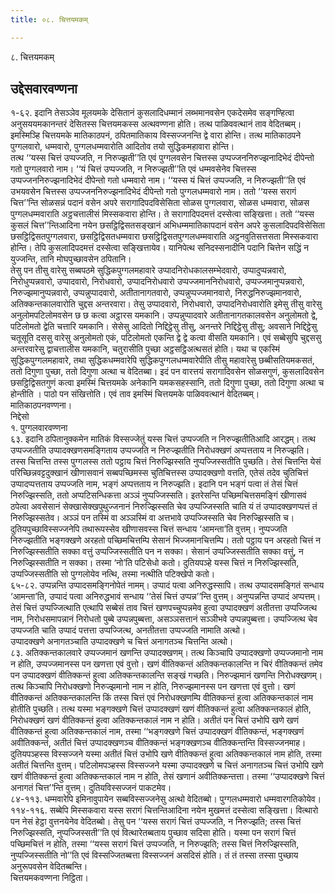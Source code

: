 ```yaml
---
title: ०८. चित्तयमकम्

---
```

८. चित्तयमकम्  


## उद्देसवारवण्णना

१-६२. इदानि तेसञ्ञेव मूलयमके देसितानं कुसलादिधम्मानं लब्भमानवसेन एकदेसमेव सङ्गण्हित्वा अनुसययमकानन्तरं देसितस्स चित्तयमकस्स अत्थवण्णना होति। तत्थ पाळिववत्थानं ताव वेदितब्बम्। इमस्मिञ्हि चित्तयमके मातिकाठपनं, ठपितमातिकाय विस्सज्जनन्ति द्वे वारा होन्ति। तत्थ मातिकाठपने पुग्गलवारो, धम्मवारो, पुग्गलधम्मवारोति आदितोव तयो सुद्धिकमहावारा होन्ति।  
तत्थ ‘‘यस्स चित्तं उप्पज्जति, न निरुज्झती’’ति एवं पुग्गलवसेन चित्तस्स उप्पज्जननिरुज्झनादिभेदं दीपेन्तो गतो पुग्गलवारो नाम। ‘‘यं चित्तं उप्पज्जति, न निरुज्झती’’ति एवं धम्मवसेनेव चित्तस्स उप्पज्जननिरुज्झनादिभेदं दीपेन्तो गतो धम्मवारो नाम। ‘‘यस्स यं चित्तं उप्पज्जति, न निरुज्झती’’ति एवं उभयवसेन चित्तस्स उप्पज्जननिरुज्झनादिभेदं दीपेन्तो गतो पुग्गलधम्मवारो नाम। ततो ‘‘यस्स सरागं चित्त’’न्ति सोळसन्नं पदानं वसेन अपरे सरागादिपदविसेसिता सोळस पुग्गलवारा, सोळस धम्मवारा, सोळस पुग्गलधम्मवाराति अट्ठचत्तालीसं मिस्सकवारा होन्ति। ते सरागादिपदमत्तं दस्सेत्वा सङ्खित्ता। ततो ‘‘यस्स कुसलं चित्त’’न्तिआदिना नयेन छसट्ठिद्विसतसङ्खानं अभिधम्ममातिकापदानं वसेन अपरे कुसलादिपदविसेसिता छसट्ठिद्विसतपुग्गलवारा, छसट्ठिद्विसतधम्मवारा छसट्ठिद्विसतपुग्गलधम्मवाराति अट्ठनवुतिसत्तसता मिस्सकवारा होन्ति। तेपि कुसलादिपदमत्तं दस्सेत्वा सङ्खित्तायेव। यानिपेत्थ सनिदस्सनादीनि पदानि चित्तेन सद्धिं न युज्जन्ति, तानि मोघपुच्छावसेन ठपितानि।  
तेसु पन तीसु वारेसु सब्बपठमे सुद्धिकपुग्गलमहावारे उप्पादनिरोधकालसम्भेदवारो, उप्पादुप्पन्नवारो, निरोधुप्पन्नवारो, उप्पादवारो, निरोधवारो, उप्पादनिरोधवारो उप्पज्जमाननिरोधवारो, उप्पज्जमानुप्पन्नवारो, निरुज्झमानुप्पन्नवारो, उप्पन्नुप्पादवारो, अतीतानागतवारो, उप्पन्नुप्पज्जमानवारो, निरुद्धनिरुज्झमानवारो, अतिक्कन्तकालवारोति चुद्दस अन्तरवारा। तेसु उप्पादवारो, निरोधवारो, उप्पादनिरोधवारोति इमेसु तीसु वारेसु अनुलोमपटिलोमवसेन छ छ कत्वा अट्ठारस यमकानि। उप्पन्नुप्पादवारे अतीतानागतकालवसेन अनुलोमतो द्वे, पटिलोमतो द्वेति चत्तारि यमकानि। सेसेसु आदितो निद्दिट्ठेसु तीसु, अनन्तरे निद्दिट्ठेसु तीसु; अवसाने निद्दिट्ठेसु चतूसूति दससु वारेसु अनुलोमतो एकं, पटिलोमतो एकन्ति द्वे द्वे कत्वा वीसति यमकानि। एवं सब्बेसुपि चुद्दससु अन्तरवारेसु द्वाचत्तालीस यमकानि, चतुरासीति पुच्छा अट्ठसट्ठिअत्थसतं होति। यथा च एकस्मिं सुद्धिकपुग्गलमहावारे, तथा सुद्धिकधम्मवारेपि सुद्धिकपुग्गलधम्मवारेपीति तीसु महावारेसु छब्बीसतियमकसतं, ततो दिगुणा पुच्छा, ततो दिगुणा अत्था च वेदितब्बा। इदं पन वारत्तयं सरागादिवसेन सोळसगुणं, कुसलादिवसेन छसट्ठिद्विसतगुणं कत्वा इमस्मिं चित्तयमके अनेकानि यमकसहस्सानि, ततो दिगुणा पुच्छा, ततो दिगुणा अत्था च होन्तीति । पाठो पन संखित्तोति। एवं ताव इमस्मिं चित्तयमके पाळिववत्थानं वेदितब्बम्।  
मातिकाठपनवण्णना।  
निद्देसो  
१. पुग्गलवारवण्णना  
६३. इदानि ठपितानुक्कमेन मातिकं विस्सज्जेतुं यस्स चित्तं उप्पज्जति न निरुज्झतीतिआदि आरद्धम्। तत्थ उप्पज्जतीति उप्पादक्खणसमङ्गिताय उप्पज्जति न निरुज्झतीति निरोधक्खणं अप्पत्तताय न निरुज्झति। तस्स चित्तन्ति तस्स पुग्गलस्स ततो पट्ठाय चित्तं निरुज्झिस्सति नुप्पज्जिस्सतीति पुच्छति। तेसं चित्तन्ति येसं परिच्छिन्नवट्टदुक्खानं खीणासवानं सब्बपच्छिमस्स चुतिचित्तस्स उप्पादक्खणो वत्तति, एतेसं तदेव चुतिचित्तं उप्पादप्पत्तताय उप्पज्जति नाम, भङ्गं अप्पत्तताय न निरुज्झति। इदानि पन भङ्गं पत्वा तं तेसं चित्तं निरुज्झिस्सति, ततो अप्पटिसन्धिकत्ता अञ्ञं नुप्पज्जिस्सति। इतरेसन्ति पच्छिमचित्तसमङ्गिं खीणासवं ठपेत्वा अवसेसानं सेक्खासेक्खपुथुज्जनानं निरुज्झिस्सति चेव उप्पज्जिस्सति चाति यं तं उप्पादक्खणप्पत्तं तं निरुज्झिस्सतेव। अञ्ञं पन तस्मिं वा अञ्ञस्मिं वा अत्तभावे उप्पज्जिस्सति चेव निरुज्झिस्सति च। दुतियपुच्छाविस्सज्जनेपि तथारूपस्सेव खीणासवस्स चित्तं सन्धाय ‘आमन्ता’ति वुत्तम्। नुप्पज्जति निरुज्झतीति भङ्गक्खणे अरहतो पच्छिमचित्तम्पि सेसानं भिज्जमानचित्तम्पि। ततो पट्ठाय पन अरहतो चित्तं न निरुज्झिस्सतीति सक्का वत्तुं उप्पज्जिस्सतीति पन न सक्का। सेसानं उप्पज्जिस्सतीति सक्का वत्तुं, न निरुज्झिस्सतीति न सक्का। तस्मा ‘नो’ति पटिसेधो कतो। दुतियपञ्हे यस्स चित्तं न निरुज्झिस्सति, उप्पज्जिस्सतीति सो पुग्गलोयेव नत्थि, तस्मा नत्थीति पटिक्खेपो कतो।  
६५-८२. उप्पन्नन्ति उप्पादसमङ्गिनोपेतं नामम्। उप्पादं पत्वा अनिरुद्धस्सापि। तत्थ उप्पादसमङ्गितं सन्धाय ‘आमन्ता’ति, उप्पादं पत्वा अनिरुद्धभावं सन्धाय ‘‘तेसं चित्तं उप्पन्न’’न्ति वुत्तम्। अनुप्पन्नन्ति उप्पादं अप्पत्तम्। तेसं चित्तं उप्पज्जित्थाति एत्थापि सब्बेसं ताव चित्तं खणपच्चुप्पन्नमेव हुत्वा उप्पादक्खणं अतीतत्ता उप्पज्जित्थ नाम, निरोधसमापन्नानं निरोधतो पुब्बे उप्पन्नपुब्बत्ता, असञ्ञसत्तानं सञ्ञीभवे उप्पन्नपुब्बत्ता। उप्पज्जित्थ चेव उप्पज्जति चाति उप्पादं पत्तत्ता उप्पज्जित्थ, अनतीतत्ता उप्पज्जति नामाति अत्थो।  
उप्पादक्खणे अनागतञ्चाति उप्पादक्खणे च चित्तं अनागतञ्च चित्तन्ति अत्थो।  
८३. अतिक्कन्तकालवारे उप्पज्जमानं खणन्ति उप्पादक्खणम्। तत्थ किञ्चापि उप्पादक्खणो उप्पज्जमानो नाम न होति, उप्पज्जमानस्स पन खणत्ता एवं वुत्तो। खणं वीतिक्कन्तं अतिक्कन्तकालन्ति न चिरं वीतिक्कन्तं तमेव पन उप्पादक्खणं वीतिक्कन्तं हुत्वा अतिक्कन्तकालन्ति सङ्खं गच्छति। निरुज्झमानं खणन्ति निरोधक्खणम्। तत्थ किञ्चापि निरोधक्खणो निरुज्झमानो नाम न होति, निरुज्झमानस्स पन खणत्ता एवं वुत्तो। खणं वीतिक्कन्तं अतिक्कन्तकालन्ति किं तस्स चित्तं एवं निरोधक्खणम्पि वीतिक्कन्तं हुत्वा अतिक्कन्तकालं नाम होतीति पुच्छति। तत्थ यस्मा भङ्गक्खणे चित्तं उप्पादक्खणं खणं वीतिक्कन्तं हुत्वा अतिक्कन्तकालं होति, निरोधक्खणं खणं वीतिक्कन्तं हुत्वा अतिक्कन्तकालं नाम न होति। अतीतं पन चित्तं उभोपि खणे खणं वीतिक्कन्तं हुत्वा अतिक्कन्तकालं नाम, तस्मा ‘‘भङ्गक्खणे चित्तं उप्पादक्खणं वीतिक्कन्तं, भङ्गक्खणं अवीतिक्कन्तं, अतीतं चित्तं उप्पादक्खणञ्च वीतिक्कन्तं भङ्गक्खणञ्च वीतिक्कन्तन्ति विस्सज्जनमाह। दुतियपञ्हस्स विस्सज्जने यस्मा अतीतं चित्तं उभोपि खणे वीतिक्कन्तं हुत्वा अतिक्कन्तकालं नाम होति, तस्मा अतीतं चित्तन्ति वुत्तम्। पटिलोमपञ्हस्स विस्सज्जने यस्मा उप्पादक्खणे च चित्तं अनागतञ्च चित्तं उभोपि खणे खणं वीतिक्कन्तं हुत्वा अतिक्कन्तकालं नाम न होति, तेसं खणानं अवीतिक्कन्तत्ता। तस्मा ‘‘उप्पादक्खणे चित्तं अनागतं चित्त’’न्ति वुत्तम्। दुतियविस्सज्जनं पाकटमेव।  
८४-११३. धम्मवारेपि इमिनावुपायेन सब्बविस्सज्जनेसु अत्थो वेदितब्बो। पुग्गलधम्मवारो धम्मवारगतिकोयेव।  
११४-११६. सब्बेपि मिस्सकवारा यस्स सरागं चित्तन्तिआदिना नयेन मुखमत्तं दस्सेत्वा सङ्खित्ता। वित्थारो पन नेसं हेट्ठा वुत्तनयेनेव वेदितब्बो। तेसु पन ‘‘यस्स सरागं चित्तं उप्पज्जति, न निरुज्झति; तस्स चित्तं निरुज्झिस्सति, नुप्पज्जिस्सती’’ति एवं वित्थारेतब्बताय पुच्छाव सदिसा होति। यस्मा पन सरागं चित्तं पच्छिमचित्तं न होति, तस्मा ‘‘यस्स सरागं चित्तं उप्पज्जति, न निरुज्झति; तस्स चित्तं निरुज्झिस्सति, नुप्पज्जिस्सतीति नो’’ति एवं विस्सज्जितब्बत्ता विस्सज्जनं असदिसं होति। तं तं तस्सा तस्सा पुच्छाय अनुरूपवसेन वेदितब्बन्ति।  
चित्तयमकवण्णना निट्ठिता।  